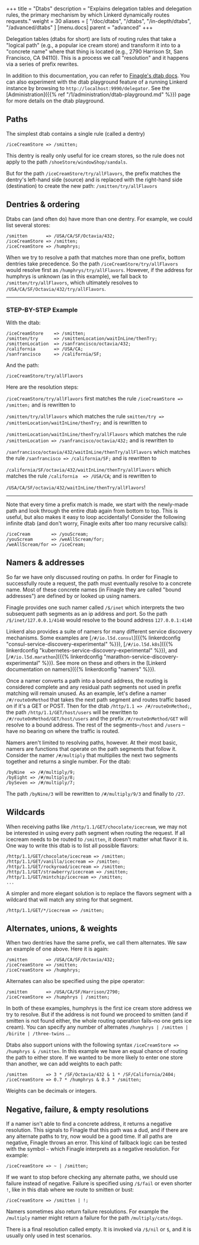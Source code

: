 +++
title = "Dtabs"
description = "Explains delegation tables and delegation rules, the primary mechanism by which Linkerd dynamically routes requests."
weight = 30
aliases = [
  "/doc/dtabs",
  "/dtabs",
  "/in-depth/dtabs",
  "/advanced/dtabs"
]
[menu.docs]
  parent = "advanced"
+++

Delegation tables (dtabs for short) are lists of routing rules that take a
"logical path" (e.g., a popular ice cream store) and transform it into to a
"concrete name" where that thing is located (e.g., 2790 Harrison St, San
Francisco, CA 94110).  This is a process we call "resolution" and it happens via
a series of prefix rewrites.

In addition to this documentation, you can refer to [Finagle's dtab
docs](http://twitter.github.io/finagle/guide/Names.html). You can also
experiment with the dtab playground feature of a running Linkerd instance by
browsing to `http://localhost:9990/delegator`. See the [Administration]({{% ref
"/1/administration/dtab-playground.md" %}}) page for more details on the
dtab playground.

## Paths

The simplest dtab contains a single rule (called a dentry)

```dtab
/iceCreamStore => /smitten;
```

This dentry is really only useful for ice cream stores, so the rule does not
apply to the path `/shoeStore/windowShop/sandals`.

But for the path `/iceCreamStore/try/allFlavors`, the prefix matches the
dentry's left-hand side (source) and is replaced with the right-hand side
(destination) to create the new path: `/smitten/try/allFlavors`

## Dentries & ordering

Dtabs can (and often do) have more than one dentry. For example, we could list
several stores:

```dtab
/smitten       => /USA/CA/SF/Octavia/432;
/iceCreamStore => /smitten;
/iceCreamStore => /humphrys;
```

When we try to resolve a path that matches more than one prefix, bottom
dentries take precedence. So the path `/iceCreamStore/try/allFlavors` would
resolve first as `/humphrys/try/allFlavors`. However, if the address for
humphrys is unknown (as in this example), we  fall back to
`/smitten/try/allFlavors`, which ultimately resolves to
`/USA/CA/SF/Octavia/432/try/allFlavors`.

----

### STEP-BY-STEP Example

With the dtab:

```dtab
/iceCreamStore    => /smitten;
/smitten/try      => /smittenLocation/waitInLine/thenTry;
/smittenLocation  => /sanfrancisco/octavia/432;
/california       => /USA/CA;
/sanfrancisco     => /california/SF;
```

And the path:

```dtab
/iceCreamStore/try/allFlavors
```

Here are the resolution steps:

`/iceCreamStore/try/allFlavors` first matches the rule `/iceCreamStore =>
/smitten;` and is rewritten to

`/smitten/try/allFlavors` which matches the rule `smitten/try =>
/smittenLocation/waitInLine/thenTry;` and is rewritten to

`/smittenLocation/waitInLine/thenTry/allFlavors` which matches the rule
`/smittenLocation => /sanfrancisco/octavia/432;` and is rewritten to

`/sanfrancisco/octavia/432/waitInLine/thenTry/allFlavors` which matches the
rule `/sanfrancisco => /california/SF;` and is rewritten to

`/california/SF/octavia/432/waitInLine/thenTry/allFlavors` which matches the rule
`/california  => /USA/CA`; and is rewritten to

`/USA/CA/SF/octavia/432/waitInLine/thenTry/allFlavors`!

----

Note that every time a prefix match is made, we start with the newly-made path
and look through the entire dtab again from bottom to top. This is useful, but
also makes it easy to loop accidentally! Consider the following infinite dtab
(and don't worry, Finagle exits after too many recursive calls):

```dtab
/iceCream        => /youScream;
/youScream       => /weAllScream/for;
/weAllScream/for => /iceCream;
```

## Namers & addresses

So far we have only discussed routing on paths. In order for Finagle to
successfully route a request, the path must eventually resolve to a concrete
name. Most of these concrete names (in Finagle they are called "bound
addresses") are defined by or looked up using namers.

Finagle provides one such namer called `/$/inet` which interprets the two
subsequent path segments as an ip address and port. So the path
`/$/inet/127.0.0.1/4140` would resolve to the bound address `127.0.0.1:4140`

Linkerd also provides a suite of namers for many different service discovery
mechanisms. Some examples are [`/#/io.l5d.consul`]({{% linkerdconfig
"consul-service-discovery-experimental" %}}), [`/#/io.l5d.k8s`]({{%
linkerdconfig "kubernetes-service-discovery-experimental" %}}), and
[`/#/io.l5d.marathon`]({{% linkerdconfig
"marathon-service-discovery-experimental" %}}). See more on these and others in
the [Linkerd documentation on namers]({{% linkerdconfig "namers" %}}).

Once a namer converts a path into a bound address, the routing is considered
complete and any residual path segments not used in prefix matching will
remain unused.  As an example, let's define a namer `/#/routeOnMethod` that takes
the next path segment and routes traffic based on if it's a GET or POST.  Then
for the dtab `/http/1.1 => /#/routeOnMethod;`, the path `/http/1.1/GET/host/users`
will be rewritten to `/#/routeOnMethod/GET/host/users` and the prefix
`/#/routeOnMethod/GET` will resolve to a bound address. The rest of the
segments–`/host` and `/users` –have no bearing on where the traffic is routed.

Namers aren't limited to resolving paths, however. At their most basic, namers
are functions that operate on the path segments that follow it.  Consider the
namer `/#/multiply` that multiplies the next two segments together and returns a
single number. For the dtab:

```dtab
/byNine  => /#/multiply/9;
/byEight => /#/multiply/8;
/bySeven => /#/multiply/7;
```

The path `/byNine/3` will be rewritten to `/#/multiply/9/3` and finally to `/27`.

## Wildcards

When receiving paths like `/http/1.1/GET/chocolate/icecream`, we may not be
interested in using every path segment when routing the request. If all icecream
needs to be routed to `/smitten`, it doesn't matter what flavor it is. One way
to write this dtab is to list all possible flavors:

```dtab
/http/1.1/GET/chocolate/icecream => /smitten;
/http/1.1/GET/vanilla/icecream => /smitten;
/http/1.1/GET/rockyroad/icecream => /smitten;
/http/1.1/GET/strawberry/icecream => /smitten;
/http/1.1/GET/mintchip/icecream => /smitten;
...
```

A simpler and more elegant solution is to replace the flavors segment with a
wildcard that will match any string for that segment.

```dtab
/http/1.1/GET/*/icecream => /smitten;
```

## Alternates, unions, & weights

When two dentries have the same prefix, we call them alternates. We saw an
example of one above. Here it is again:

```dtab
/smitten       => /USA/CA/SF/Octavia/432;
/iceCreamStore => /smitten;
/iceCreamStore => /humphrys;
```

Alternates can also be specified using the pipe operator:

```dtab
/smitten       => /USA/CA/SF/Harrison/2790;
/iceCreamStore => /humphrys | /smitten;
```

In both of these examples, humphrys is the first ice cream store address we
try to resolve. But if the address is not found we proceed to smitten (and if
smitten is not found either, the whole routing operation fails–no one gets ice
cream). You can specify any number of alternates `/humphrys | /smitten |
/birite | /three-twins` ...

Dtabs also support unions with the following syntax `/iceCreamStore =>
/humphrys & /smitten`.  In this example we have an equal chance of routing the
path to either store. If we wanted to be more likely to enter one store than
another, we can add weights to each path:

```dtab
/smitten       => 3 * /SF/Octavia/432 & 1 * /SF/California/2404;
/iceCreamStore => 0.7 * /humphrys & 0.3 * /smitten;
```

Weights can be decimals or integers.

## Negative, failure, & empty resolutions

If a namer isn't able to find a concrete address, it returns a negative
resolution. This signals to Finagle that this path was a dud, and if there are
any alternate paths to try, now would be a good time. If all paths are
negative, Finagle throws an error. This kind of fallback logic can be tested
with the symbol `~` which Finagle interprets as a negative resolution.
For example:

```dtab
/iceCreamStore => ~ | /smitten;
```

If we want  to stop before checking any alternate paths, we should use failure
instead of negative. Failure is specified using `/$/fail` or even shorter `!`,
like in this dtab where we route to smitten or bust:

```dtab
/iceCreamStore => /smitten | !;
```

Namers sometimes also return failure resolutions. For example the `/multiply`
namer might return a failure for the path `/multiply/cats/dogs`.

There is a final resolution called empty. It is invoked via `/$/nil` or `$`, and
it is usually only used in test scenarios.
